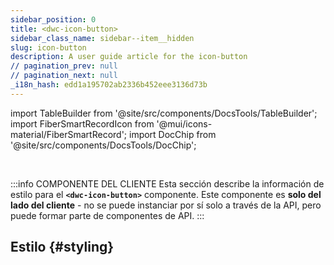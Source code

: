 ```yaml
---
sidebar_position: 0
title: <dwc-icon-button>
sidebar_class_name: sidebar--item__hidden
slug: icon-button
description: A user guide article for the icon-button
// pagination_prev: null
// pagination_next: null
_i18n_hash: edd1a195702ab2336b452eee3136d73b
---
```

import TableBuilder from '@site/src/components/DocsTools/TableBuilder';
import FiberSmartRecordIcon from '@mui/icons-material/FiberSmartRecord';
import DocChip from '@site/src/components/DocsTools/DocChip';

<DocChip chip='shadow' />

<br />

:::info COMPONENTE DEL CLIENTE
Esta sección describe la información de estilo para el **`<dwc-icon-button>`** componente. Este componente es **solo del lado del cliente** - no se puede instanciar por sí solo a través de la API, pero puede formar parte de componentes de API.
:::

## Estilo {#styling}

<TableBuilder name="dwc-icon-button" clientComponent />

